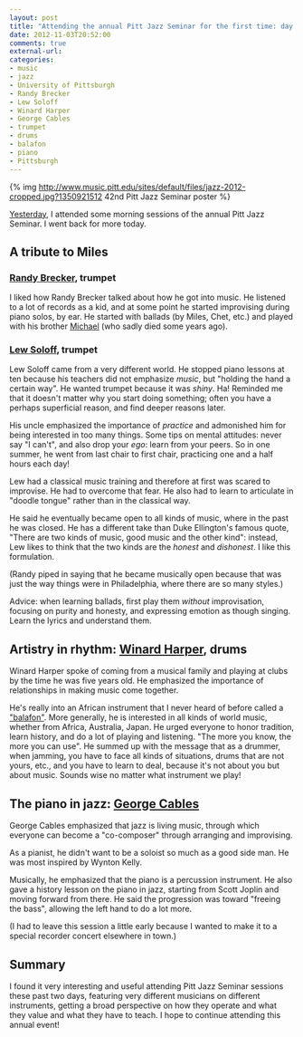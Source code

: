 ```yaml
---
layout: post
title: "Attending the annual Pitt Jazz Seminar for the first time: day 2"
date: 2012-11-03T20:52:00
comments: true
external-url:
categories:
- music
- jazz
- University of Pittsburgh
- Randy Brecker
- Lew Soloff
- Winard Harper
- George Cables
- trumpet
- drums
- balafon
- piano
- Pittsburgh
---
```

{% img http://www.music.pitt.edu/sites/default/files/jazz-2012-cropped.jpg?1350921512 42nd Pitt Jazz Seminar poster %}

[Yesterday](/blog/2012/11/02/attending-the-annual-pitt-jazz-seminar-for-the-first-time-day-1/), I attended some morning sessions of the annual Pitt Jazz Seminar. I went back for more today.

<!--more-->

## A tribute to Miles

### [Randy Brecker](http://randybrecker.com/), trumpet

I liked how Randy Brecker talked about how he got into music. He listened to a lot of records as a kid, and at some point he started improvising during piano solos, by ear. He started with ballads (by Miles, Chet, etc.) and played with his brother [Michael](http://www.michaelbrecker.com/) (who sadly died some years ago).

### [Lew Soloff](http://www.lewsoloff.com/), trumpet

Lew Soloff came from a very different world. He stopped piano lessons at ten because his teachers did not emphasize *music*, but "holding the hand a certain way". He wanted trumpet because it was *shiny*. Ha! Reminded me that it doesn't matter why you start doing something; often you have a perhaps superficial reason, and find deeper reasons later.

His uncle emphasized the importance of *practice* and admonished him for being interested in too many things. Some tips on mental attitudes: never say "I can't", and also drop your *ego*: learn from your peers. So in one summer, he went from last chair to first chair, practicing one and a half hours each day!

Lew had a classical music training and therefore at first was scared to improvise. He had to overcome that fear. He also had to learn to articulate in "doodle tongue" rather than in the classical way.

He said he eventually became open to all kinds of music, where in the past he was closed. He has a different take than Duke Ellington's famous quote, "There are two kinds of music, good music and the other kind": instead, Lew likes to think that the two kinds are the *honest* and *dishonest*. I like this formulation.

(Randy piped in saying that he became musically open because that was just the way things were in Philadelphia, where there are so many styles.)

Advice: when learning ballads, first play them *without* improvisation, focusing on purity and honesty, and expressing emotion as though singing. Learn the lyrics and understand them.

## Artistry in rhythm: [Winard Harper](http://www.winardharper.com/), drums

Winard Harper spoke of coming from a musical family and playing at clubs by the time he was five years old. He emphasized the importance of relationships in making music come together.

He's really into an African instrument that I never heard of before called a ["balafon"](http://en.wikipedia.org/wiki/Balafon). More generally, he is interested in all kinds of world music, whether from Africa, Australia, Japan. He urged everyone to honor tradition, learn history, and do a lot of playing and listening. "The more you know, the more you can use". He summed up with the message that as a drummer, when jamming, you have to face all kinds of situations, drums that are not yours, etc., and you have to learn to deal, because it's not about you but about music. Sounds wise no matter what instrument we play!

## The piano in jazz: [George Cables](http://georgecables.com/)

George Cables emphasized that jazz is living music, through which everyone can become a "co-composer" through arranging and improvising.

As a pianist, he didn't want to be a soloist so much as a good side man. He was most inspired by Wynton Kelly.

Musically, he emphasized that the piano is a percussion instrument. He also gave a history lesson on the piano in jazz, starting from Scott Joplin and moving forward from there. He said the progression was toward "freeing the bass", allowing the left hand to do a lot more.

(I had to leave this session a little early because I wanted to make it to a special recorder concert elsewhere in town.)

## Summary

I found it very interesting and useful attending Pitt Jazz Seminar sessions these past two days, featuring very different musicians on different instruments, getting a broad perspective on how they operate and what they value and what they have to teach. I hope to continue attending this annual event!
